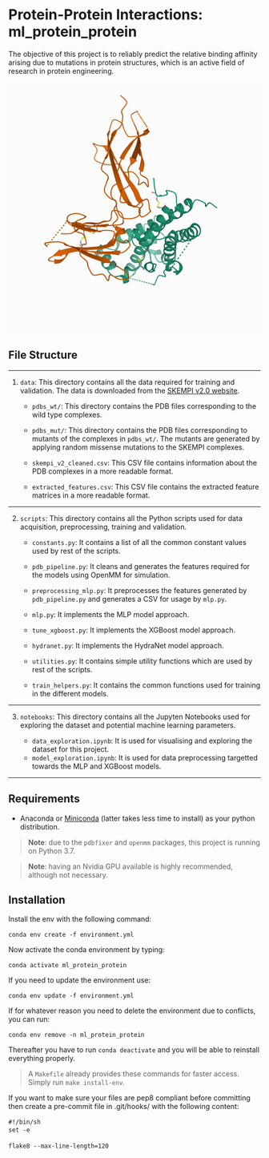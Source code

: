 # Protein-Protein Interactions: ml_protein_protein

The objective of this project is to reliably predict the relative binding affinity arising due to mutations in protein structures, which is an active field of research in protein engineering.

![protein_image](data/1a22_complex.jpeg)

## File Structure

* * * * * * * * * 

1. `data`: This directory contains all the data required for training and validation. The data is downloaded from the [SKEMPI v2.0 website](https://life.bsc.es/pid/skempi2/).

    - `pdbs_wt/`: This directory contains the PDB files corresponding to the wild type complexes.

    - `pdbs_mut/`: This directory contains the PDB files corresponding to mutants of the complexes in `pdbs_wt/`. The mutants are generated by applying random missense mutations to the SKEMPI complexes.

    - `skempi_v2_cleaned.csv`: This CSV file contains information about the PDB complexes in a more readable format.

    - `extracted_features.csv`: This CSV file contains the extracted feature matrices in a more readable format.

* * * * * * * * * 

2. `scripts`: This directory contains all the Python scripts used for data acquisition, preprocessing, training and validation. 

    - `constants.py`: It contains a list of all the common constant values used by rest of the scripts.

    - `pdb_pipeline.py`: It cleans and generates the features required for the models using OpenMM for simulation.

    - `preprocessing_mlp.py`: It preprocesses the features generated by `pdb_pipeline.py` and generates a CSV for usage by `mlp.py`.

    - `mlp.py`: It implements the MLP model approach.

    - `tune_xgboost.py`: It implements the XGBoost model approach.

    - `hydranet.py`: It implements the HydraNet model approach.

    - `utilities.py`: It contains simple utility functions which are used by rest of the scripts.

    - `train_helpers.py`: It contains the common functions used for training in the different models.

* * * * * * * * * 

3. `notebooks`: This directory contains all the Jupyten Notebooks used for exploring the dataset and potential machine learning parameters. 

    - `data_exploration.ipynb`: It is used for visualising and exploring the dataset for this project.
    - `model_exploration.ipynb`: It is used for data preprocessing targetted towards the MLP and XGBoost models.  

* * * * * * * * * 

## Requirements

* Anaconda or [Miniconda](https://docs.conda.io/en/latest/miniconda.html) (latter takes less time to install) as your python distribution.

> **Note**: due to the `pdbfixer` and `openmm` packages, this project is running on Python 3.7.

> **Note**: having an Nvidia GPU available is highly recommended, although not necessary.

## Installation

Install the env with the following command:
```
conda env create -f environment.yml
```

Now activate the conda environment by typing:
```
conda activate ml_protein_protein
```

If you need to update the environment use:
```
conda env update -f environment.yml
```

If for whatever reason you need to delete the environment due to conflicts, you can run:
```
conda env remove -n ml_protein_protein
```

Thereafter you have to run `conda deactivate` and you will be able to reinstall everything properly. 

> A `Makefile` already provides these commands for faster access. Simply run `make install-env`.

If you want to make sure your files are pep8 compliant before committing then create a pre-commit file in .git/hooks/
with the following content:
```
#!/bin/sh
set -e

flake8 --max-line-length=120
```
